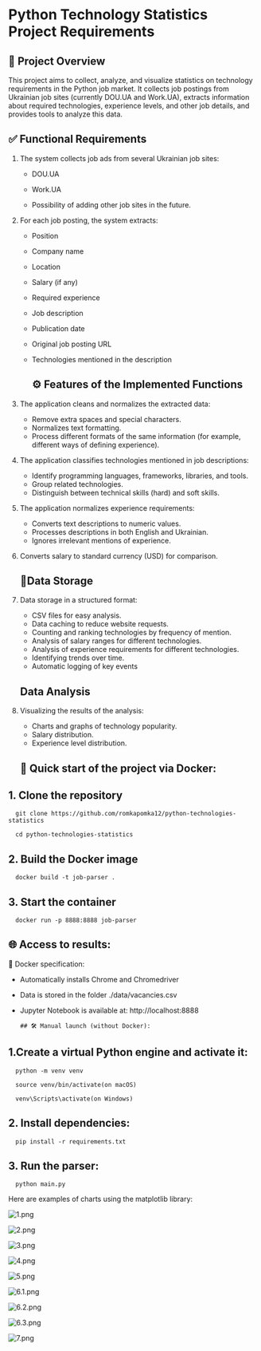 
# Python Technology Statistics Project Requirements



   ## 📁 Project Overview


This project aims to collect, analyze, and visualize statistics on technology requirements in the Python job market.
It collects job postings from Ukrainian job sites (currently DOU.UA and Work.UA), extracts information about required
technologies, experience levels, and other job details, and provides tools to analyze this data.


   ## ✅ Functional Requirements


1. The system collects job ads from several Ukrainian job sites:


   * DOU.UA
   * Work.UA

   * Possibility of adding other job sites in the future.


2. For each job posting, the system extracts:


   * Position
   * Company name
   * Location
   * Salary (if any)
   * Required experience
   * Job description
   * Publication date
   * Original job posting URL
   * Technologies mentioned in the description
   


      ## ⚙️ Features of the Implemented Functions



1. The application cleans and normalizes the extracted data:

   * Remove extra spaces and special characters.
   * Normalizes text formatting.
   * Process different formats of the same information (for example, different ways of defining experience).

2. The application classifies technologies mentioned in job descriptions:

   * Identify programming languages, frameworks, libraries, and tools.
   * Group related technologies.
   * Distinguish between technical skills (hard) and soft skills.

3. The application normalizes experience requirements:

   * Converts text descriptions to numeric values.
   * Processes descriptions in both English and Ukrainian.
   * Ignores irrelevant mentions of experience.

4. Converts salary to standard currency (USD) for comparison.


      ## 📂Data Storage


1. Data storage in a structured format:

   * CSV files for easy analysis.
   * Data caching to reduce website requests.
   * Counting and ranking technologies by frequency of mention.
   * Analysis of salary ranges for different technologies.
   * Analysis of experience requirements for different technologies.
   * Identifying trends over time.
   * Automatic logging of key events
   

    ## Data Analysis


1. Visualizing the results of the analysis:

   * Charts and graphs of technology popularity.
   * Salary distribution.
   * Experience level distribution.



    ## 🚀 Quick start of the project via Docker:


## 1. Clone the repository
```shell
  git clone https://github.com/romkapomka12/python-technologies-statistics
```
```shell
  cd python-technologies-statistics
```
## 2. Build the Docker image
```shell
  docker build -t job-parser .
```
## 3. Start the container
```shell
  docker run -p 8888:8888 job-parser
```
## 🌐 Access to results:

🐳 Docker specification:

* Automatically installs Chrome and Chromedriver
* Data is stored in the folder ./data/vacancies.csv
* Jupyter Notebook is available at: http://localhost:8888


      ## 🛠️ Manual launch (without Docker):

## 1.Create a virtual Python engine and activate it:
```shell
  python -m venv venv 
```
```shell
  source venv/bin/activate(on macOS)
```
```shell
  venv\Scripts\activate(on Windows)
```

## 2. Install dependencies:
```shell
  pip install -r requirements.txt
```

## 3. Run the parser:
```shell
  python main.py
```
Here are examples of charts using the matplotlib library:
 

![1.png](image/1.png)


![2.png](image/2.png)


![3.png](image/3.png)


![4.png](image/4.png)


![5.png](image/5.png)


![6.1.png](image/6.1.png)


![6.2.png](image/6.2.png)


![6.3.png](image/6.3.png)


![7.png](image/7.png)